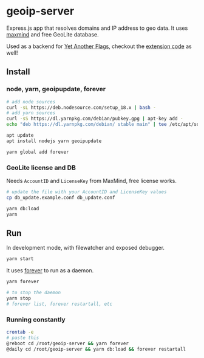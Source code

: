 # geoip-server

Express.js app that resolves domains and IP address to geo data.
It uses [maxmind] and free GeoLite database.

Used as a backend for [Yet Another Flags], checkout the [extension code] as well!

## Install

### node, yarn, geoipupdate, forever

```bash
# add node sources
curl -sL https://deb.nodesource.com/setup_18.x | bash -
# add yarn sources
curl -sS https://dl.yarnpkg.com/debian/pubkey.gpg | apt-key add -
echo "deb https://dl.yarnpkg.com/debian/ stable main" | tee /etc/apt/sources.list.d/yarn.list

apt update
apt install nodejs yarn geoipupdate

yarn global add forever
```

### GeoLite license and DB

Needs `AccountID` and `LicenseKey` from MaxMind, free license works.

```bash
# update the file with your AccountID and LicenseKey values
cp db_update.example.conf db_update.conf

yarn db:load
yarn
```

## Run

In development mode, with filewatcher and exposed debugger.

```bash
yarn start
```

It uses [forever] to run as a daemon.

```bash
yarn forever

# to stop the daemon
yarn stop
# forever list, forever restartall, etc
```

### Running constantly

```bash
crontab -e
# paste this
@reboot cd /root/geoip-server && yarn forever
@daily cd /root/geoip-server && yarn db:load && forever restartall
```

[Yet Another Flags]: https://chrome.google.com/webstore/detail/yet-another-flags/dmchcmgddbhmbkakammmklpoonoiiomk
[extension code]: https://github.com/falsefalse/yaf-extension
[maxmind]: https://github.com/runk/node-maxmind
[forever]: https://github.com/foreversd/forever
